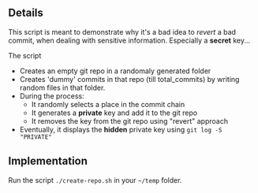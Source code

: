 ## Details
This script is meant to demonstrate why it's a bad idea to *revert* a bad commit, when dealing with sensitive information. Especially a **secret** key...

The script
- Creates an empty git repo in a randomaly generated folder
- Creates 'dummy' commits in that repo (till total_commits) by writing random files in that folder.
- During the process:
    - It randomly selects a place in the commit chain
    - It generates a **private** key and add it to the git repo
    - It removes the key from the git repo using "revert" approach
- Eventually, it displays the **hidden** private key using `git log -S "PRIVATE"`

## Implementation
Run the script `./create-repo.sh` in your `~/temp` folder.